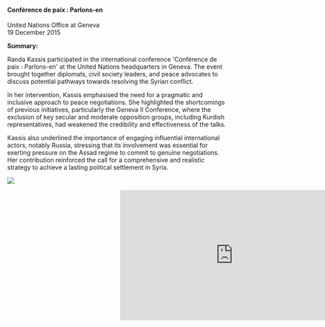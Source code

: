 <h4>Conférence de paix : Parlons-en</h4>

United Nations Office at Geneva  
19 December 2015
	
<b>Summary:</b>	

Randa Kassis participated in the international conference 'Conférence de paix : Parlons-en' at the United Nations headquarters in Geneva. The event brought together diplomats, civil society leaders, and peace advocates to discuss potential pathways towards resolving the Syrian conflict.

In her intervention, Kassis emphasised the need for a pragmatic and inclusive approach to peace negotiations. She highlighted the shortcomings of previous initiatives, particularly the Geneva II Conference, where the exclusion of key secular and moderate opposition groups, including Kurdish representatives, had weakened the credibility and effectiveness of the talks.

Kassis also underlined the importance of engaging influential international actors, notably Russia, stressing that its involvement was essential for exerting pressure on the Assad regime to commit to genuine negotiations. Her contribution reinforced the call for a comprehensive and realistic strategy to achieve a lasting political settlement in Syria.


![](126.JPG)

<p></p>
<center>
  <div style="position:relative;width: 520px;height: 300px;"><iframe
      src="https://iframe.mediadelivery.net/embed/451826/c17ff124-c660-4001-9005-a737bb661884?autoplay=false&loop=false&muted=false&preload=true&responsive=true"
      loading="lazy" style="border:0;position:absolute;top:0;height:100%;width:100%;"
      allow="accelerometer;gyroscope;autoplay;encrypted-media;picture-in-picture;" allowfullscreen="true"></iframe>
  </div>
</center>
<p></p>
